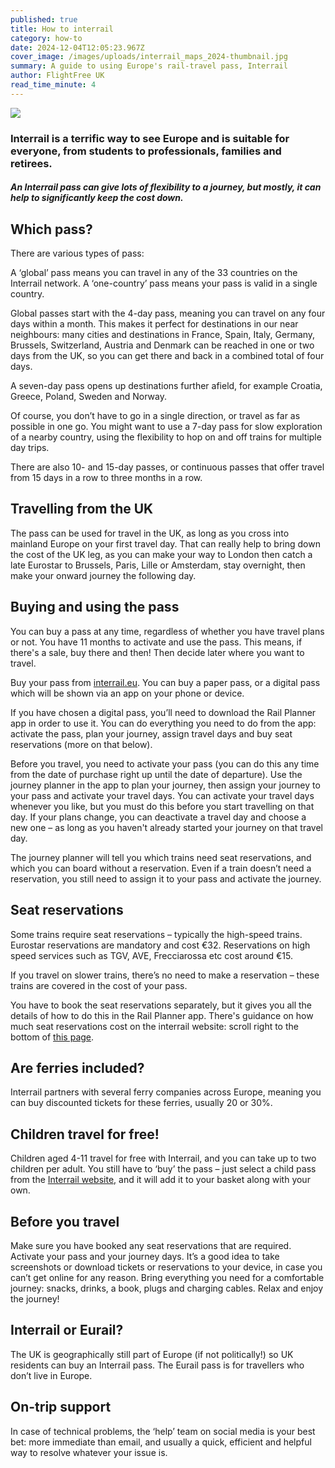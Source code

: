 ```yaml
---
published: true
title: How to interrail
category: how-to
date: 2024-12-04T12:05:23.967Z
cover_image: /images/uploads/interrail_maps_2024-thumbnail.jpg
summary: A guide to using Europe's rail-travel pass, Interrail
author: FlightFree UK
read_time_minute: 4
---
```

![](/images/uploads/interrail_maps_2024.jpg)

### Interrail is a terrific way to see Europe and is suitable for everyone, from students to professionals, families and retirees. 

##### An Interrail pass can give lots of flexibility to a journey, but mostly, it can help to significantly keep the cost down. 

## Which pass?

There are various types of pass:

A ‘global’ pass means you can travel in any of the 33 countries on the Interrail network. A ‘one-country’ pass means your pass is valid in a single country. 

Global passes start with the 4-day pass, meaning you can travel on any four days within a month. This makes it perfect for destinations in our near neighbours: many cities and destinations in France, Spain, Italy, Germany, Brussels, Switzerland, Austria and Denmark can be reached in one or two days from the UK, so you can get there and back in a combined total of four days. 

A seven-day pass opens up destinations further afield, for example Croatia, Greece, Poland, Sweden and Norway.

Of course, you don’t have to go in a single direction, or travel as far as possible in one go. You might want to use a 7-day pass for slow exploration of a nearby country, using the flexibility to hop on and off trains for multiple day trips. 

There are also 10- and 15-day passes, or continuous passes that offer travel from 15 days in a row to three months in a row. 

## Travelling from the UK 

The pass can be used for travel in the UK, as long as you cross into mainland Europe on your first travel day. That can really help to bring down the cost of the UK leg, as you can make your way to London then catch a late Eurostar to Brussels, Paris, Lille or Amsterdam, stay overnight, then make your onward journey the following day.

## Buying and using the pass

You can buy a pass at any time, regardless of whether you have travel plans or not. You have 11 months to activate and use the pass. This means, if there's a sale, buy there and then! Then decide later where you want to travel. 

Buy your pass from [interrail.eu](http://interrail.eu). You can buy a paper pass, or a digital pass which will be shown via an app on your phone or device. 

If you have chosen a digital pass, you’ll need to download the Rail Planner app in order to use it. You can do everything you need to do from the app: activate the pass, plan your journey, assign travel days and buy seat reservations (more on that below). 

Before you travel, you need to activate your pass (you can do this any time from the date of purchase right up until the date of departure). Use the journey planner in the app to plan your journey, then assign your journey to your pass and activate your travel days. You can activate your travel days whenever you like, but you must do this before you start travelling on that day. If your plans change, you can deactivate a travel day and choose a new one – as long as you haven't already started your journey on that travel day. 

The journey planner will tell you which trains need seat reservations, and which you can board without a reservation. Even if a train doesn’t need a reservation, you still need to assign it to your pass and activate the journey.

## Seat reservations

Some trains require seat reservations – typically the high-speed trains. Eurostar reservations are mandatory and cost €32. Reservations on high speed services such as TGV, AVE, Frecciarossa etc cost around €15. 

If you travel on slower trains, there’s no need to make a reservation – these trains are covered in the cost of your pass.

You have to book the seat reservations separately, but it gives you all the details of how to do this in the Rail Planner app. There's guidance on how much seat reservations cost on the interrail website: scroll right to the bottom of [this page](https://www.interrail.eu/en/plan-your-trip/interrail-railway-map).

## Are ferries included?

Interrail partners with several ferry companies across Europe, meaning you can buy discounted tickets for these ferries, usually 20 or 30%.

## Children travel for free!

Children aged 4-11 travel for free with Interrail, and you can take up to two children per adult. You still have to ‘buy’ the pass – just select a child pass from the [Interrail website,](https://www.interrail.eu/en/interrail-passes) and it will add it to your basket along with your own.

## Before you travel

Make sure you have booked any seat reservations that are required. Activate your pass and your journey days. It’s a good idea to take screenshots or download tickets or reservations to your device, in case you can’t get online for any reason. Bring everything you need for a comfortable journey: snacks, drinks, a book, plugs and charging cables. Relax and enjoy the journey!

## Interrail or Eurail?

The UK is geographically still part of Europe (if not politically!) so UK residents can buy an Interrail pass. The Eurail pass is for travellers who don’t live in Europe. 

## On-trip support

In case of technical problems, the ‘help’ team on social media is your best bet: more immediate than email, and usually a quick, efficient and helpful way to resolve whatever your issue is.